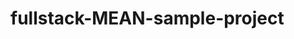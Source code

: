 # fullstack-MEAN-sample-project
<!-- //git push cmds

// git add .
// git commit -m""
// git push -u origin main
//-------------json initial
//json-server --watch db.json
//-------------code coverage
//ng test --no-watch --code-coverage
//ng test 

db start 
- sudo systemctl start mongod
- mongosh

to run a ts file 
-ts-node src/app.ts




-->

